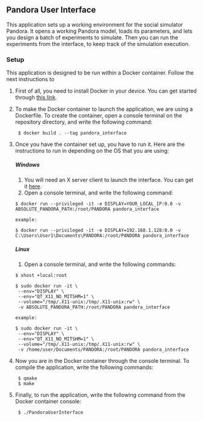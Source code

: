 ## Pandora User Interface

This application sets up a working environment for the social simulator Pandora. It opens a working Pandora model, loads its parameters, and lets you design a batch of experiments to simulate. Then you can run the experiments from the interface, to keep track of the simulation execution.

### Setup

This application is designed to be run within a Docker container. Follow the next instructions to 
1. First of all, you need to install Docker in your device. You can get started through [this link](https://www.docker.com/get-started).
2. To make the Docker container to launch the application, we are using a Dockerfile. To create the container, open a console terminal on the repository directory, and write the following command:

		$ docker build . --tag pandora_interface
    
3. Once you have the container set up, you have to run it. Here are the instructions to run in depending on the OS that you are using:
	##### Windows
     
   	1. You will need an X server client to launch the interface. You can get it [here](https://sourceforge.net/projects/vcxsrv/files/latest/download).
   	2. Open a console terminal, and write the following command:
    
    ```
    $ docker run --privileged -it -e DISPLAY=YOUR_LOCAL_IP:0.0 -v ABSOLUTE_PANDORA_PATH:/root/PANDORA pandora_interface
   
    example:
   
    $ docker run --privileged -it -e DISPLAY=192.168.1.128:0.0 -v C:\Users\User1\Documents\PANDORA:/root/PANDORA pandora_interface
    ```

 	##### Linux
    
   	1. Open a console terminal, and write the following commands:
   	
    ```
    $ xhost +local:root
  
    $ sudo docker run -it \
     --env="DISPLAY" \
     --env="QT_X11_NO_MITSHM=1" \
     --volume="/tmp/.X11-unix:/tmp/.X11-unix:rw" \
     -v ABSOLUTE_PANDORA_PATH:/root/PANDORA pandora_interface
    
    example:
    
    $ sudo docker run -it \
     --env="DISPLAY" \
     --env="QT_X11_NO_MITSHM=1" \
     --volume="/tmp/.X11-unix:/tmp/.X11-unix:rw" \
     -v /home/user/Documents/PANDORA:/root/PANDORA pandora_interface
    
    ```
    
 
4. Now you are in the Docker container through the console terminal. To compile the application, write the following commands:

		$ qmake
        $ make
   
5. Finally, to run the application, write the following command from the Docker container console:

		$ ./PandoraUserInterface

